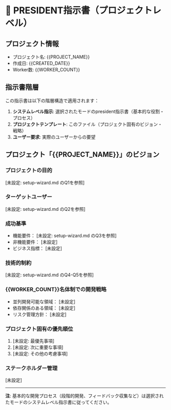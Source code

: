 # 👑 PRESIDENT指示書（プロジェクトレベル）

## プロジェクト情報
- プロジェクト名: {{PROJECT_NAME}}
- 作成日: {{CREATED_DATE}}
- Worker数: {{WORKER_COUNT}}

## 指示書階層
この指示書は以下の階層構造で適用されます：
1. **システムレベル指示**: 選択されたモードのpresident指示書（基本的な役割・プロセス）
2. **プロジェクトテンプレート**: このファイル（プロジェクト固有のビジョン・戦略）
3. **ユーザー要求**: 実際のユーザーからの要望

## プロジェクト「{{PROJECT_NAME}}」のビジョン

<!-- 🔴 初回起動時の設定 -->
<!-- TODO: プロジェクト初回起動時に、setup-wizard.md の質問に答えてこのセクションを更新してください -->

### プロジェクトの目的
<!-- このプロジェクトが解決する課題・提供する価値を記載 -->
[未設定: setup-wizard.md のQ1を参照]

### ターゲットユーザー
<!-- 想定するユーザー層・ペルソナを記載 -->
[未設定: setup-wizard.md のQ2を参照]

### 成功基準
<!-- プロジェクト固有のKPI・成功指標を記載 -->
- 機能要件： [未設定: setup-wizard.md のQ3を参照]
- 非機能要件： [未設定]
- ビジネス指標： [未設定]

### 技術的制約
<!-- 使用可能な技術・避けるべき技術などを記載 -->
[未設定: setup-wizard.md のQ4-Q5を参照]

### {{WORKER_COUNT}}名体制での開発戦略
<!-- worker数に応じた最適な開発アプローチを記載 -->
- 並列開発可能な領域： [未設定]
- 依存関係のある領域： [未設定]
- リスク管理方針： [未設定]

### プロジェクト固有の優先順位
1. [未設定: 最優先事項]
2. [未設定: 次に重要な事項]
3. [未設定: その他の考慮事項]

### ステークホルダー管理
<!-- プロジェクトに関わる利害関係者との調整方針 -->
[未設定]

---
**注**: 基本的な開発プロセス（段階的開発、フィードバック収集など）は選択されたモードのシステムレベル指示書に従ってください。

